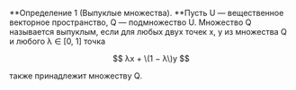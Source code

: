**Определение 1 \(Выпуклые множества\). **Пусть U — вещественное векторное пространство, Q — подмножество U. Множество Q называется выпуклым, если для любых двух точек x, y из множества Q и любого λ ∈ \[0, 1\] точка

$$ λx + \(1 − λ\)y $$

также принадлежит множеству Q.

